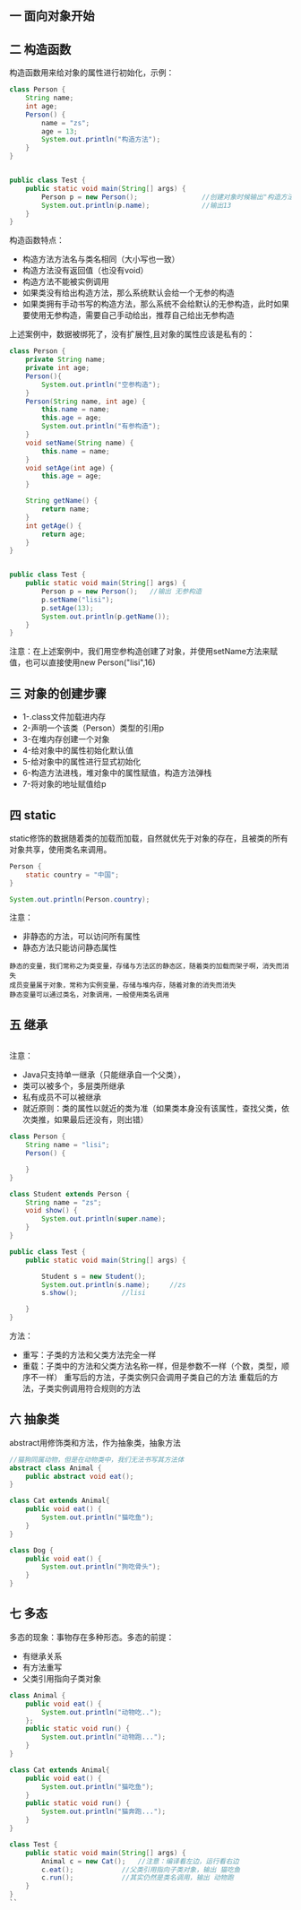 ## 一 面向对象开始

## 二 构造函数

构造函数用来给对象的属性进行初始化，示例： 

```java
class Person {
    String name;
    int age;
    Person() {
        name = "zs";
        age = 13;
        System.out.println("构造方法");
    }
}


public class Test {
    public static void main(String[] args) {
        Person p = new Person();                //创建对象时候输出"构造方法"
        System.out.println(p.name);             //输出13
    }
}

```
构造函数特点：
- 构造方法方法名与类名相同（大小写也一致）
- 构造方法没有返回值（也没有void）
- 构造方法不能被实例调用
- 如果类没有给出构造方法，那么系统默认会给一个无参的构造
- 如果类拥有手动书写的构造方法，那么系统不会给默认的无参构造，此时如果要使用无参构造，需要自己手动给出，推荐自己给出无参构造

上述案例中，数据被绑死了，没有扩展性,且对象的属性应该是私有的：
```java
class Person {
    private String name;
    private int age;
    Person(){
        System.out.println("空参构造");
    }
    Person(String name, int age) {
        this.name = name;
        this.age = age;
        System.out.println("有参构造");
    }
    void setName(String name) {
        this.name = name;
    }
    void setAge(int age) {
        this.age = age;
    }

    String getName() {
        return name;
    }
    int getAge() {
        return age;
    }
}


public class Test {
    public static void main(String[] args) {
        Person p = new Person();   //输出 无参构造
        p.setName("lisi");
        p.setAge(13);
        System.out.println(p.getName());
    }
}

```
注意：在上述案例中，我们用空参构造创建了对象，并使用setName方法来赋值，也可以直接使用new Person("lisi",16)

## 三 对象的创建步骤

- 1-.class文件加载进内存
- 2-声明一个该类（Person）类型的引用p
- 3-在堆内存创建一个对象
- 4-给对象中的属性初始化默认值
- 5-给对象中的属性进行显式初始化
- 6-构造方法进栈，堆对象中的属性赋值，构造方法弹栈
- 7-将对象的地址赋值给p

## 四 static

static修饰的数据随着类的加载而加载，自然就优先于对象的存在，且被类的所有对象共享，使用类名来调用。
```java
Person {
    static country = "中国";
}

System.out.println(Person.country);
```
注意：
- 非静态的方法，可以访问所有属性
- 静态方法只能访问静态属性
```
静态的变量，我们常称之为类变量，存储与方法区的静态区，随着类的加载而架子啊，消失而消失
成员变量属于对象，常称为实例变量，存储与堆内存，随着对象的消失而消失
静态变量可以通过类名，对象调用，一般使用类名调用
```

## 五 继承
```java

```
注意：
- Java只支持单一继承（只能继承自一个父类），
- 类可以被多个，多层类所继承
- 私有成员不可以被继承
- 就近原则：类的属性以就近的类为准（如果类本身没有该属性，查找父类，依次类推，如果最后还没有，则出错）
```java
class Person {
    String name = "lisi";
    Person() {

    }
}

class Student extends Person {
    String name = "zs";
    void show() {
        System.out.println(super.name);
    }
}

public class Test {
    public static void main(String[] args) {

        Student s = new Student();
        System.out.println(s.name);     //zs
        s.show();           //lisi

    }
}

```
方法：
- 重写：子类的方法和父类方法完全一样
- 重载：子类中的方法和父类方法名称一样，但是参数不一样（个数，类型，顺序不一样）
重写后的方法，子类实例只会调用子类自己的方法
重载后的方法，子类实例调用符合规则的方法

## 六 抽象类
abstract用修饰类和方法，作为抽象类，抽象方法
```java
//猫狗同属动物，但是在动物类中，我们无法书写其方法体
abstract class Animal {
    public abstract void eat();
}

class Cat extends Animal{
    public void eat() {
        System.out.println("猫吃鱼");
    }
}

class Dog {
    public void eat() {
        System.out.println("狗吃骨头");
    }
}
```

## 七 多态

多态的现象：事物存在多种形态。多态的前提：
- 有继承关系
- 有方法重写
- 父类引用指向子类对象

```java
class Animal {
    public void eat() {
        System.out.println("动物吃..");
    };
    public static void run() {
        System.out.println("动物跑...");
    }
}

class Cat extends Animal{
    public void eat() {
        System.out.println("猫吃鱼");
    }
    public static void run() {
        System.out.println("猫奔跑...");
    }
}

class Test {
    public static void main(String[] args) {
        Animal c = new Cat();   //注意：编译看左边，运行看右边
        c.eat();            //父类引用指向子类对象，输出 猫吃鱼
        c.run();            //其实仍然是类名调用，输出 动物跑
    }
}
``
